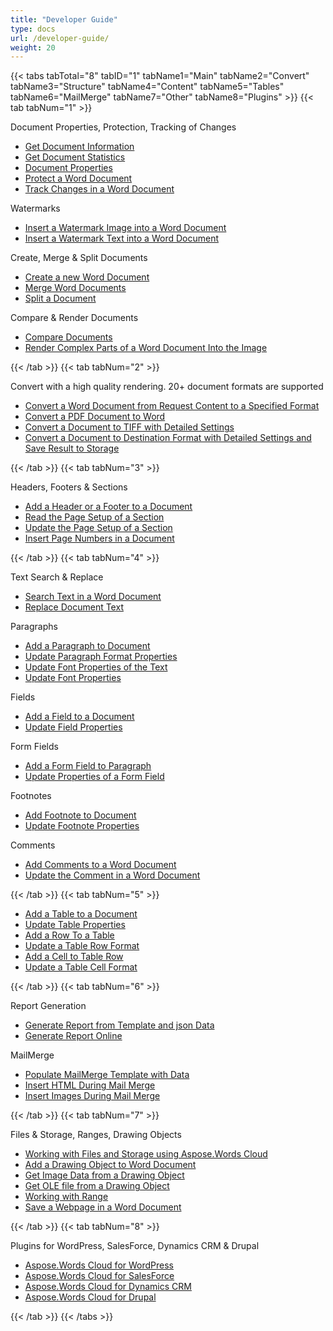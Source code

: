 ```yaml
---
title: "Developer Guide"
type: docs
url: /developer-guide/
weight: 20
---
```


{{< tabs tabTotal="8" tabID="1" tabName1="Main" tabName2="Convert" tabName3="Structure" tabName4="Content" tabName5="Tables" tabName6="MailMerge" tabName7="Other" tabName8="Plugins" >}}
{{< tab tabNum="1" >}}

<div class="row">
    <div class="col-md-6">
        <p>Document Properties, Protection, Tracking of Changes</p>
        <ul>
            <li><a href="/documents/information/">Get Document Information</a></li>
            <li><a href="/documents/statistics/">Get Document Statistics</a></li>
            <li><a href="/documents/properties/">Document Properties</a></li>
            <li><a href="/documents/protection/add/">Protect a Word Document</a></li>
            <li><a href="/documents/track-changes/">Track Changes in a Word Document</a></li>
        </ul>            
        <p>Watermarks</p>
        <ul>
            <li><a href="/watermark/insert-image">Insert a Watermark Image into a Word Document</a></li>
            <li><a href="/watermark/insert-text">Insert a Watermark Text into a Word Document</a></li>
        </ul>
    </div>
    <div class="col-md-6">
        <p>Create, Merge & Split Documents</p>
        <ul>
            <li><a href="/documents/create/">Create a new Word Document</a></li>
            <li><a href="/merge/">Merge Word Documents</a></li>
            <li><a href="/split/">Split a Document</a></li>
        </ul>
        <p>Compare & Render Documents</p>
        <ul>
            <li><a href="/documents/compare/">Compare Documents</a></li>
            <li><a href="/documents/render-into-image/">Render Complex Parts of a Word Document Into the Image</a></li>
        </ul>
    </div>
</div>

{{< /tab >}}
{{< tab tabNum="2" >}}

<p>Convert with a high quality rendering. 20+ document formats are supported</p>
<ul>
    <li><a href="/convert/specified-format/">Convert a Word Document from Request Content to a Specified Format</a></li>    
    <li><a href="/convert/pdf-to-word/">Convert a PDF Document to Word</a></li>
    <li><a href="/convert/document-to-tiff/">Convert a Document to TIFF with Detailed Settings</a></li>    
    <li><a href="/convert/conversion-settings/">Convert a Document to Destination Format with Detailed Settings and Save Result to Storage</a></li>
</ul>

{{< /tab >}}
{{< tab tabNum="3" >}}

<p>Headers, Footers & Sections</p>
<ul>
    <li><a href="/headers-and-footers/add/">Add a Header or a Footer to a Document</a></li>
    <li><a href="/sections/read/">Read the Page Setup of a Section</a></li>
    <li><a href="/sections/update/">Update the Page Setup of a Section</a></li>
    <li><a href="/insert-page-numbers/">Insert Page Numbers in a Document</a></li>
</ul>

{{< /tab >}}
{{< tab tabNum="4" >}}
<div class="row">
    <div class="col-md-4">
        <p>Text Search & Replace</p>
        <ul>
            <li><a href="/text/search/">Search Text in a Word Document</a></li>
            <li><a href="/text/replace/">Replace Document Text</a></li>
        </ul>
        <p>Paragraphs</p>
        <ul>
            <li><a href="/paragraphs/add/">Add a Paragraph to Document</a></li>
            <li><a href="/paragraphs/update/">Update Paragraph Format Properties</a></li>
            <li><a href="/paragraphs/update-font-properties-of-the-text/">Update Font Properties of the Text</a></li>
            <li><a href="/paragraphs/update-font-properties/">Update Font Properties</a></li>
        </ul>
    </div>
    <div class="col-md-4">
        <p>Fields</p>
        <ul>
            <li><a href="/fields/add/">Add a Field to a Document</a></li>
            <li><a href="/fields/update/">Update Field Properties</a></li>
        </ul>
        <p>Form Fields</p>
        <ul>
            <li><a href="/formfields/add/">Add a Form Field to Paragraph</a></li>
            <li><a href="/formfields/update/">Update Properties of a Form Field</a></li>
        </ul>
    </div>
    <div class="col-md-4">
        <p>Footnotes</p>
        <ul>
            <li><a href="/footnotes/add/">Add Footnote to Document</a></li>
            <li><a href="/footnotes/update/">Update Footnote Properties</a></li>
        </ul>
        <p>Comments</p>
        <ul>
            <li><a href="/comments/add/">Add Comments to a Word Document</a></li>
            <li><a href="/comments/update/">Update the Comment in a Word Document</a></li>
        </ul>
    </div>
</div>

{{< /tab >}}
{{< tab tabNum="5" >}}

<ul>
    <li><a href="/tables/add/">Add a Table to a Document</a></li>
    <li><a href="/tables/update-properties/">Update Table Properties</a></li>
    <li><a href="/tables/add-row/">Add a Row To a Table</a></li>
    <li><a href="/tables/update-row-format/">Update a Table Row Format</a></li>
    <li><a href="/tables/add-cell/">Add a Cell to Table Row</a></li>
    <li><a href="/tables/update-cell-format/">Update a Table Cell Format</a></li>
</ul>

{{< /tab >}}
{{< tab tabNum="6" >}}

<div class="col-md-6">
    <p>Report Generation</p>
    <ul>
        <li><a href="/report/build/">Generate Report from Template and json Data</a></li>
        <li><a href="/report/build-online/">Generate Report Online</a></li>        
    </ul>
</div>
<div class="col-md-6">
    <p>MailMerge</p>
    <ul>
        <li><a href="/mail-merge/populate-with-data/">Populate MailMerge Template with Data</a></li>
        <li><a href="/mail-merge/insert-html/">Insert HTML During Mail Merge</a></li>
        <li><a href="/mail-merge/insert-images/">Insert Images During Mail Merge</a></li>
    </ul>
</div>

{{< /tab >}}
{{< tab tabNum="7" >}}

<p>Files & Storage, Ranges, Drawing Objects</p>
<ul>
    <li><a href="/files-and-storage/">Working with Files and Storage using Aspose.Words Cloud</a></li>
    <li><a href="/drawing-objects/add/">Add a Drawing Object to Word Document</a></li>
    <li><a href="/drawing-objects/get-image-data/">Get Image Data from a Drawing Object</a></li>
    <li><a href="/drawing-objects/get-ole-file/">Get OLE file from a Drawing Object</a></li>
    <li><a href="/range/">Working with Range</a></li>
    <li><a href="/documents/save-webpage/">Save a Webpage in a Word Document</a></li>
</ul>

{{< /tab >}}
{{< tab tabNum="8" >}}
    
<p>Plugins for WordPress, SalesForce, Dynamics CRM & Drupal</p>
<ul>
    <li><a href="/plugins/wordpress/">Aspose.Words Cloud for WordPress</a></li>
    <li><a href="/plugins/salesforce/">Aspose.Words Cloud for SalesForce</a></li>
    <li><a href="/plugins/dynamics-crm/">Aspose.Words Cloud for Dynamics CRM</a></li>
    <li><a href="/plugins/drupal/">Aspose.Words Cloud for Drupal</a></li>    
</ul>
    
{{< /tab >}}
{{< /tabs >}}   
